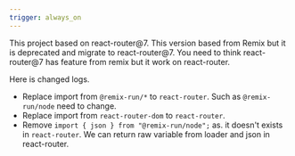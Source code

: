 ```yaml
---
trigger: always_on
---
```


This project based on react-router@7. This version based from Remix but it is deprecated and migrate to react-router@7.
You need to think react-router@7 has feature from remix but it work on react-router.

Here is changed logs.

- Replace import from `@remix-run/*` to `react-router`. Such as `@remix-run/node` need to change.
- Replace import from `react-router-dom` to `react-router`.
- Remove `import { json } from "@remix-run/node";` as. it doesn't exists in `react-router`. We can return raw variable from loader and json in react-router.
